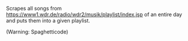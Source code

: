 Scrapes all songs from https://www1.wdr.de/radio/wdr2/musik/playlist/index.jsp of an entire day and puts them into a given playlist.

(Warning: Spaghetticode)